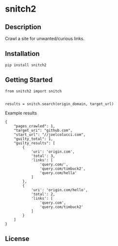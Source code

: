 # snitch2

## Description
Crawl a site for unwanted/curious links.

## Installation
```
pip install snitch2
```

## Getting Started
```
from snitch2 import snitch


results = snitch.search(origin_domain, target_url)
```

Example results
```
{
    "pages_crawled": 1,
    "target_uri": "github.com",
    "start_url": "//joelcolucci.com",
    "guilty_total": 1,
    "guilty_results": [
        {
            'uri': 'origin.com',
            'total': 3,
            'links': [
                'query.com/',
                'query.com/timbuck2',
                'query.com/hella'
            ]
        },
        {
            'uri': 'origin.com/hello',
            'total': 2,
            'links': [
                'query.com',
                'query.com/timbuck2'
            ]
        }
    ]
}
```

## License